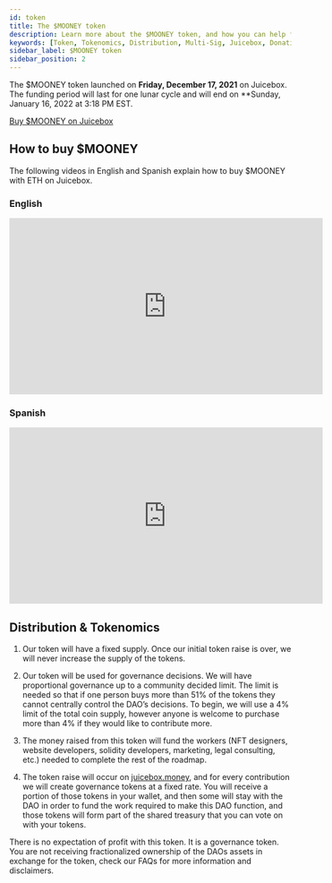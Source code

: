 ```yaml
---
id: token
title: The $MOONEY token
description: Learn more about the $MOONEY token, and how you can help fund the decentralization of space travel.
keywords: [Token, Tokenomics, Distribution, Multi-Sig, Juicebox, Donations, MoonDAO, MOONEY, Space Travel]
sidebar_label: $MOONEY token
sidebar_position: 2
---
```


The $MOONEY token launched on **Friday, December 17, 2021** on Juicebox. The funding period will last for one lunar cycle and will end on **Sunday, January 16, 2022 at 3:18 PM EST.

[Buy $MOONEY on Juicebox](https://juicebox.money/#/p/moondao)

## How to buy $MOONEY

The following videos in English and Spanish explain how to buy $MOONEY with ETH on Juicebox.

### English

<div class='video-container'>
<iframe width="560" height="315" src="https://www.youtube.com/embed/SWoyakGpMvc" title="YouTube video player" frameborder="0" allow="accelerometer; autoplay; clipboard-write; encrypted-media; gyroscope; picture-in-picture" allowfullscreen></iframe>
</div>

### Spanish

<div class='video-container'>
<iframe width="560" height="315" src="https://www.youtube.com/embed/xa0CN5OWjow" title="YouTube video player" frameborder="0" allow="accelerometer; autoplay; clipboard-write; encrypted-media; gyroscope; picture-in-picture" allowfullscreen></iframe>
</div>

## Distribution & Tokenomics
1. Our token will have a fixed supply. Once our initial token raise is over, we will never increase the supply of the tokens.

2. Our token will be used for governance decisions. We will have proportional governance up to a community decided limit. The limit is needed so that if one person buys more than 51% of the tokens they cannot centrally control the DAO’s decisions. To begin, we will use a 4% limit of the total coin supply, however anyone is welcome to purchase more than 4% if they would like to contribute more.

3. The money raised from this token will fund the workers (NFT designers, website developers, solidity developers, marketing, legal consulting, etc.) needed to complete the rest of the roadmap.

4. The token raise will occur on [juicebox.money](https://juicebox.money/#/p/moondao), and for every contribution we will create governance tokens at a fixed rate. You will receive a portion of those tokens in your wallet, and then some will stay with the DAO in order to fund the work required to make this DAO function, and those tokens will form part of the shared treasury that you can vote on with your tokens.

There is no expectation of profit with this token. It is a governance token. You are not receiving fractionalized ownership of the DAOs assets in exchange for the token, check our FAQs for more information and disclaimers.
